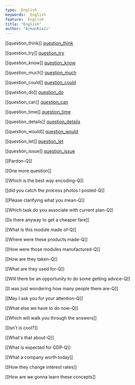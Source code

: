 ```yaml
---
type:  English
keywords:  English
feature:  English
title: "English"
author: "ArmanRiazi"
---
```



[[question_think]]
[question_think](question_think.md)

[[question_try]]
[question_try](question_try.md)

[[question_know]]
[question_know](question_know.md)

[[question_much]]
[question_much](question_much.md)

[[question_could]]
[question_could](question_could.md)

[[question_do]]
[question_do](question_do.md)

[[question_can]]
[question_can](question_can.md)

[[question_time]]
[question_time](question_time)

[[question_details]]
[question_details](question_details.md)

[[question_would]]
[question_would](question_would.md)


[[question_let]]
[question_let](question_let.md)

[[question_issue]]
[question_issue](question_issue.md)

[[Pardon-Q]]

[[One more question]]

[[Which is the best way encoding-Q]]

[[did you catch the process photos I posted-Q]]

[[Please clarifying what you mean-Q]]

[[Which task do you associate with current plan-Q]]

[[Is there anyway to get a cheaper fare]]

[[What is this module made of-Q]]

[[Where were these products made-Q]]

[[How were those modules manufactured-Q]]

[[How are they taken-Q]]

[[What are they used for-Q]]

[[Will there be an opportunity to do some getting advice-Q]]

[[I was just wondering how many people there are-Q]]

[[May I ask you for your attention-Q]]

[[What else we have to do now-Q]]

[[Which will walk you through the answers]]

[[Isn't is cool?]]

[[What's that about-Q]]

[[What is expected for GDP-Q]]

[[What a company worth today]]

[[How they change interest rates]]

[[How are we gonna learn these concepts]]